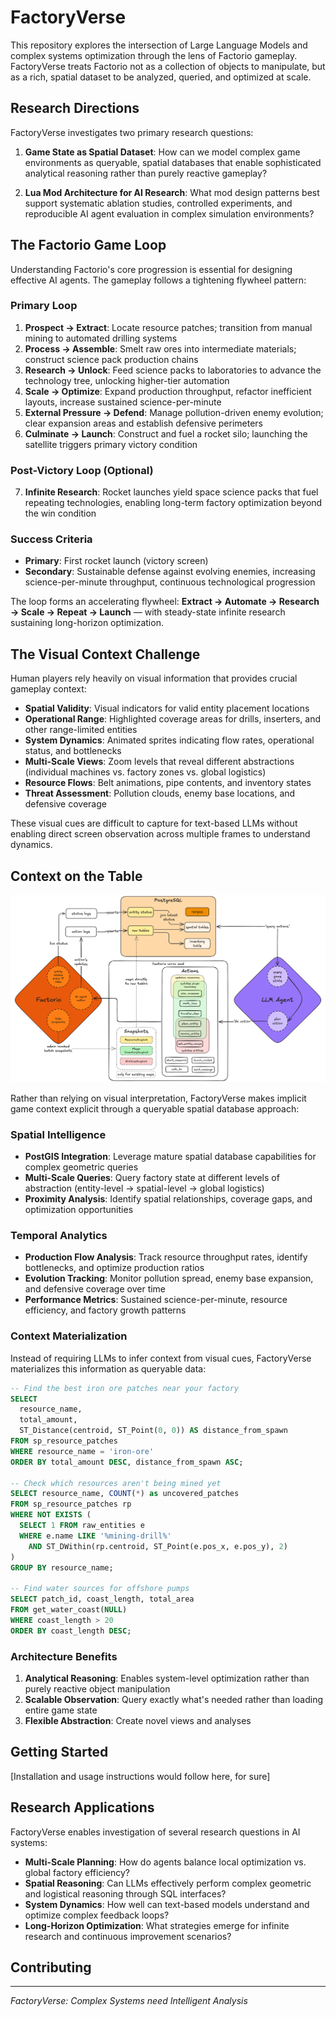 # FactoryVerse

This repository explores the intersection of Large Language Models and complex systems optimization through the lens of Factorio gameplay. FactoryVerse treats Factorio not as a collection of objects to manipulate, but as a rich, spatial dataset to be analyzed, queried, and optimized at scale.

## Research Directions

FactoryVerse investigates two primary research questions:

1. **Game State as Spatial Dataset**: How can we model complex game environments as queryable, spatial databases that enable sophisticated analytical reasoning rather than purely reactive gameplay?

2. **Lua Mod Architecture for AI Research**: What mod design patterns best support systematic ablation studies, controlled experiments, and reproducible AI agent evaluation in complex simulation environments?

## The Factorio Game Loop

Understanding Factorio's core progression is essential for designing effective AI agents. The gameplay follows a tightening flywheel pattern:

### Primary Loop
1. **Prospect → Extract**: Locate resource patches; transition from manual mining to automated drilling systems
2. **Process → Assemble**: Smelt raw ores into intermediate materials; construct science pack production chains
3. **Research → Unlock**: Feed science packs to laboratories to advance the technology tree, unlocking higher-tier automation
4. **Scale → Optimize**: Expand production throughput, refactor inefficient layouts, increase sustained science-per-minute
5. **External Pressure → Defend**: Manage pollution-driven enemy evolution; clear expansion areas and establish defensive perimeters
6. **Culminate → Launch**: Construct and fuel a rocket silo; launching the satellite triggers primary victory condition

### Post-Victory Loop (Optional)
7. **Infinite Research**: Rocket launches yield space science packs that fuel repeating technologies, enabling long-term factory optimization beyond the win condition

### Success Criteria
- **Primary**: First rocket launch (victory screen)
- **Secondary**: Sustainable defense against evolving enemies, increasing science-per-minute throughput, continuous technological progression

The loop forms an accelerating flywheel: **Extract → Automate → Research → Scale → Repeat → Launch** — with steady-state infinite research sustaining long-horizon optimization.

## The Visual Context Challenge

Human players rely heavily on visual information that provides crucial gameplay context:

- **Spatial Validity**: Visual indicators for valid entity placement locations
- **Operational Range**: Highlighted coverage areas for drills, inserters, and other range-limited entities  
- **System Dynamics**: Animated sprites indicating flow rates, operational status, and bottlenecks
- **Multi-Scale Views**: Zoom levels that reveal different abstractions (individual machines vs. factory zones vs. global logistics)
- **Resource Flows**: Belt animations, pipe contents, and inventory states
- **Threat Assessment**: Pollution clouds, enemy base locations, and defensive coverage

These visual cues are difficult to capture for text-based LLMs without enabling direct screen observation across multiple frames to understand dynamics.

## Context on the Table

<p align="center">
  <img src="docs/fv.png" alt="FactoryVerse Overview" width="600"/>
</p>


Rather than relying on visual interpretation, FactoryVerse makes implicit game context explicit through a queryable spatial database approach:

### Spatial Intelligence
- **PostGIS Integration**: Leverage mature spatial database capabilities for complex geometric queries
- **Multi-Scale Queries**: Query factory state at different levels of abstraction (entity-level → spatial-level → global logistics)
- **Proximity Analysis**: Identify spatial relationships, coverage gaps, and optimization opportunities

### Temporal Analytics  
- **Production Flow Analysis**: Track resource throughput rates, identify bottlenecks, and optimize production ratios
- **Evolution Tracking**: Monitor pollution spread, enemy base expansion, and defensive coverage over time
- **Performance Metrics**: Sustained science-per-minute, resource efficiency, and factory growth patterns

### Context Materialization
Instead of requiring LLMs to infer context from visual cues, FactoryVerse materializes this information as queryable data:

```sql
-- Find the best iron ore patches near your factory
SELECT 
  resource_name,
  total_amount,
  ST_Distance(centroid, ST_Point(0, 0)) AS distance_from_spawn
FROM sp_resource_patches 
WHERE resource_name = 'iron-ore'
ORDER BY total_amount DESC, distance_from_spawn ASC;

-- Check which resources aren't being mined yet
SELECT resource_name, COUNT(*) as uncovered_patches
FROM sp_resource_patches rp
WHERE NOT EXISTS (
  SELECT 1 FROM raw_entities e 
  WHERE e.name LIKE '%mining-drill%' 
    AND ST_DWithin(rp.centroid, ST_Point(e.pos_x, e.pos_y), 2)
)
GROUP BY resource_name;

-- Find water sources for offshore pumps
SELECT patch_id, coast_length, total_area
FROM get_water_coast(NULL)
WHERE coast_length > 20
ORDER BY coast_length DESC;
```

### Architecture Benefits

1. **Analytical Reasoning**: Enables system-level optimization rather than purely reactive object manipulation
2. **Scalable Observation**: Query exactly what's needed rather than loading entire game state
3. **Flexible Abstraction**: Create novel views and analyses

## Getting Started

[Installation and usage instructions would follow here, for sure]

## Research Applications

FactoryVerse enables investigation of several research questions in AI systems:

- **Multi-Scale Planning**: How do agents balance local optimization vs. global factory efficiency?
- **Spatial Reasoning**: Can LLMs effectively perform complex geometric and logistical reasoning through SQL interfaces?
- **System Dynamics**: How well can text-based models understand and optimize complex feedback loops?
- **Long-Horizon Optimization**: What strategies emerge for infinite research and continuous improvement scenarios?

## Contributing

---

*FactoryVerse: Complex Systems need Intelligent Analysis*